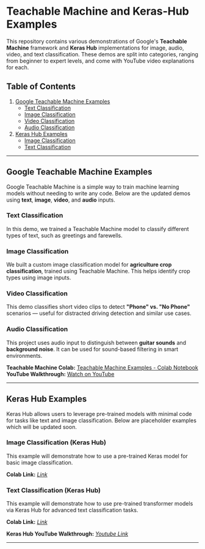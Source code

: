 # Teachable Machine and Keras-Hub Examples

This repository contains various demonstrations of Google's **Teachable Machine** framework and **Keras Hub** implementations for image, audio, video, and text classification. These demos are split into categories, ranging from beginner to expert levels, and come with YouTube video explanations for each.

## Table of Contents
1. [Google Teachable Machine Examples](#google-teachable-machine-examples)  
   - [Text Classification](#text-classification)  
   - [Image Classification](#image-classification)  
   - [Video Classification](#video-classification)  
   - [Audio Classification](#audio-classification)  
2. [Keras Hub Examples](#keras-hub-examples)  
   - [Image Classification](#image-classification-keras-hub)  
   - [Text Classification](#text-classification-keras-hub)  

---

## Google Teachable Machine Examples

Google Teachable Machine is a simple way to train machine learning models without needing to write any code. Below are the updated demos using **text**, **image**, **video**, and **audio** inputs.

### Text Classification

In this demo, we trained a Teachable Machine model to classify different types of text, such as greetings and farewells.

### Image Classification

We built a custom image classification model for **agriculture crop classification**, trained using Teachable Machine. This helps identify crop types using image inputs.

### Video Classification

This demo classifies short video clips to detect **"Phone" vs. "No Phone"** scenarios — useful for distracted driving detection and similar use cases.

### Audio Classification

This project uses audio input to distinguish between **guitar sounds** and **background noise**. It can be used for sound-based filtering in smart environments.

**Teachable Machine Colab:** [Teachable Machine Examples - Colab Notebook](https://colab.research.google.com/drive/1OPknT3EPZlcAlhCcV_uosSkaauk7inlP?usp=sharing)  
**YouTube Walkthrough:** [Watch on YouTube](https://youtu.be/rNiz7PfBaxo)

---

## Keras Hub Examples

Keras Hub allows users to leverage pre-trained models with minimal code for tasks like text and image classification. Below are placeholder examples which will be updated soon.

### Image Classification (Keras Hub)

This example will demonstrate how to use a pre-trained Keras model for basic image classification.

**Colab Link:** *[Link](www.colab.com)*

### Text Classification (Keras Hub)

This example will demonstrate how to use pre-trained transformer models via Keras Hub for advanced text classification tasks.

**Colab Link:** *[Link](www.colab.com)*

**Keras Hub YouTube Walkthrough:** *[Youtube Link](www.youtube.com)*

---
